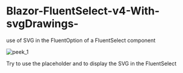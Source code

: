 # Blazor-FluentSelect-v4-With-svgDrawings-
use of SVG in the FluentOption of a FluentSelect component

![peek_1](https://github.com/user-attachments/assets/75366a1a-480f-459f-8b07-837df0001321)

Try to use the placeholder and to display the SVG in the FluentSelect
